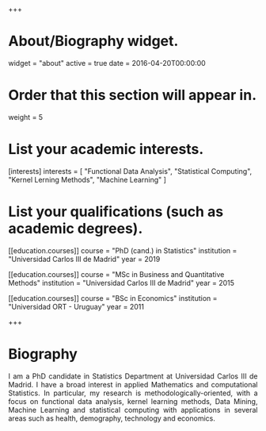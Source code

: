+++
# About/Biography widget.
widget = "about"
active = true
date = 2016-04-20T00:00:00

# Order that this section will appear in.
weight = 5

# List your academic interests.
[interests]
  interests = [
    "Functional Data Analysis",
    "Statistical Computing",
    "Kernel Lerning Methods",
    "Machine Learning"
  ]

# List your qualifications (such as academic degrees).
[[education.courses]]
  course = "PhD (cand.) in Statistics"
  institution = "Universidad Carlos III de Madrid"
  year = 2019

[[education.courses]]
  course = "MSc in Business and Quantitative Methods"
  institution = "Universidad Carlos III de Madrid"
  year = 2015

[[education.courses]]
  course = "BSc in Economics"
  institution = "Universidad ORT - Uruguay"
  year = 2011
 
+++

# Biography

<DIV align="justify">
 I am a PhD candidate in Statistics Department at Universidad Carlos III de Madrid. I have a broad interest in applied Mathematics and computational Statistics. In particular, my research is methodologically-oriented, with a focus on functional data analysis, kernel learning methods, Data Mining, Machine Learning and statistical computing with applications in several areas such as health, demography, technology and economics.
</DIV>
